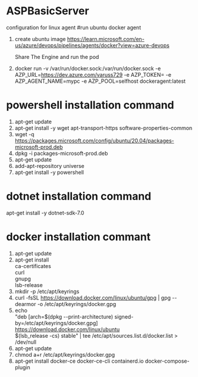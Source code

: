 # ASPBasicServer
configuration for linux agent 
#run ubuntu docker agent 

 1) create ubuntu image  https://learn.microsoft.com/en-us/azure/devops/pipelines/agents/docker?view=azure-devops



      
     Share The Engine and run the pod
 2) docker run -v /var/run/docker.sock:/var/run/docker.sock  -e AZP_URL=https://dev.azure.com/varuss729 -e AZP_TOKEN=<PAT token> -e AZP_AGENT_NAME=mypc  -e AZP_POOL=selfhost  dockeragent:latest
  
  
  
  

# powershell installation command 
  1) apt-get update
  2) apt-get install -y wget apt-transport-https software-properties-common
  3) wget -q https://packages.microsoft.com/config/ubuntu/20.04/packages-microsoft-prod.deb
  4) dpkg -i packages-microsoft-prod.deb
  5) apt-get update
  6) add-apt-repository universe
  7) apt-get install -y powershell
  
  
# dotnet installation command
  apt-get install -y dotnet-sdk-7.0
 
# docker installation commant
 1) apt-get update
 2) apt-get install \
    ca-certificates \
    curl \
    gnupg \
    lsb-release
 3) mkdir -p /etc/apt/keyrings
 4) curl -fsSL https://download.docker.com/linux/ubuntu/gpg |  gpg --dearmor -o /etc/apt/keyrings/docker.gpg
 5) echo \
  "deb [arch=$(dpkg --print-architecture) signed-by=/etc/apt/keyrings/docker.gpg]     https://download.docker.com/linux/ubuntu \
  $(lsb_release -cs) stable" | tee /etc/apt/sources.list.d/docker.list > /dev/null
 6) apt-get update
 7)  chmod a+r /etc/apt/keyrings/docker.gpg
 8) apt-get install docker-ce docker-ce-cli containerd.io docker-compose-plugin

  
